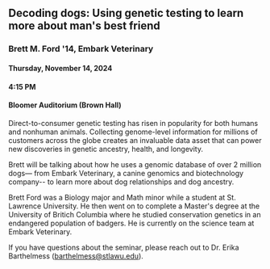 ## Decoding dogs: Using genetic testing to learn more about man's best friend

### Brett M. Ford '14, Embark Veterinary

#### Thursday, November 14, 2024

#### 4:15 PM

#### Bloomer Auditorium (Brown Hall)

Direct-to-consumer genetic testing has risen in popularity for both humans and nonhuman animals. Collecting genome-level information for millions of customers across the globe creates an invaluable data asset that can power new discoveries in genetic ancestry, health, and longevity.

Brett will be talking about how he uses a genomic database of over 2 million dogs— from Embark Veterinary, a canine genomics and biotechnology company-- to learn more about dog relationships and dog ancestry.

Brett Ford was a Biology major and Math minor while a student at St. Lawrence University. He then went on to complete a Master's degree at the University of Britich Columbia where he studied conservation genetics in an endangered population of badgers. He is currently on the science team at Embark Veterinary.

If you have questions about the seminar, please reach out to Dr. Erika Barthelmess (barthelmess@stlawu.edu).